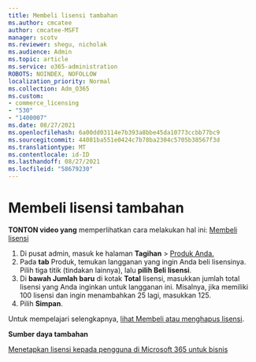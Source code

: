 ```yaml
---
title: Membeli lisensi tambahan
ms.author: cmcatee
author: cmcatee-MSFT
manager: scotv
ms.reviewer: shegu, nicholak
ms.audience: Admin
ms.topic: article
ms.service: o365-administration
ROBOTS: NOINDEX, NOFOLLOW
localization_priority: Normal
ms.collection: Adm_O365
ms.custom:
- commerce_licensing
- "530"
- "1400007"
ms.date: 08/27/2021
ms.openlocfilehash: 6a00dd03114e7b393a8bbe45da10773ccbb77bc9
ms.sourcegitcommit: 44081ba551e0424c7b78ba2304c5705b38567f3d
ms.translationtype: MT
ms.contentlocale: id-ID
ms.lasthandoff: 08/27/2021
ms.locfileid: "58679230"
---
```

# <a name="buy-additional-licenses"></a>Membeli lisensi tambahan

**TONTON video yang** memperlihatkan cara melakukan hal ini: [Membeli lisensi](https://go.microsoft.com/fwlink/p/?linkid=2154857)

1. Di pusat admin, masuk ke halaman **Tagihan**  >  [Produk Anda.](https://go.microsoft.com/fwlink/p/?linkid=842054)
2. Pada **tab** Produk, temukan langganan yang ingin Anda beli lisensinya. Pilih tiga titik (tindakan lainnya), lalu **pilih Beli lisensi**.
3. Di **bawah Jumlah baru** di kotak **Total** lisensi, masukkan jumlah total lisensi yang Anda inginkan untuk langganan ini. Misalnya, jika memiliki 100 lisensi dan ingin menambahkan 25 lagi, masukkan 125.
4. Pilih **Simpan**.

Untuk mempelajari selengkapnya, [lihat Membeli atau menghapus lisensi](https://docs.microsoft.com/microsoft-365/commerce/licenses/buy-licenses).

**Sumber daya tambahan**

[Menetapkan lisensi kepada pengguna di Microsoft 365 untuk bisnis](https://docs.microsoft.com/microsoft-365/admin/manage/assign-licenses-to-users)